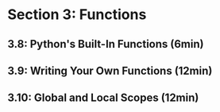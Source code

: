# Section 3: Functions
## 3.8: Python's Built-In Functions (6min)
## 3.9: Writing Your Own Functions (12min)
## 3.10: Global and Local Scopes (12min)
